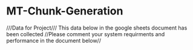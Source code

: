 # MT-Chunk-Generation

///Data for Project///
This data below in the google sheets document has been collected
//Please comment your system requirments and performance in the document below//
